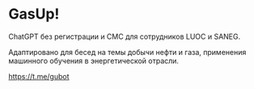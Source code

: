 # GasUp!
ChatGPT без регистрации и СМС для сотрудников LUOC и SANEG.

Адаптировано для бесед на темы добычи нефти и газа, применения машинного обучения в энергетической отрасли.

https://t.me/gubot
